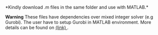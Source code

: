 
<p align=justify>
*Kindly download .m files in the same folder and use with MATLAB.*

**Warning**
These files have dependencies over mixed integer solver (e.g Gurobi). The user have to setup Gurobi in MATLAB environment.
More details can be found on <a href="https://www.gurobi.com/documentation/9.5/quickstart_windows/matlab_setting_up_grb_for_.html">(link) </a> .      



